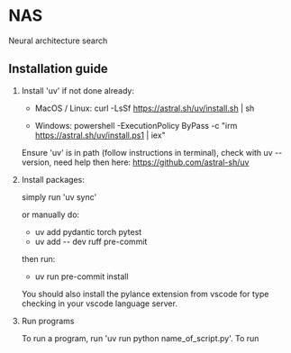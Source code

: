 # NAS
Neural architecture search

## Installation guide
1. Install 'uv' if not done already: 
    - MacOS / Linux: 
    curl -LsSf https://astral.sh/uv/install.sh | sh

    - Windows: 
    powershell -ExecutionPolicy ByPass -c "irm https://astral.sh/uv/install.ps1 | iex"

    Ensure 'uv' is in path (follow instructions in terminal), check with uv --version, need help then here: 
    https://github.com/astral-sh/uv 

2. Install packages: 

    simply run 'uv sync'

    or manually do:
    - uv add pydantic torch pytest
    - uv add -- dev ruff pre-commit

    then run: 
    - uv run pre-commit install

    You should also install the pylance extension from vscode for type checking in your vscode language server.

3. Run programs

    To run a program, run 'uv run python name_of_script.py'.
    To run 